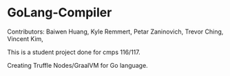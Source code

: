 # GoLang-Compiler
Contributors: Baiwen Huang, Kyle Remmert, Petar Zaninovich, Trevor Ching, Vincent Kim,

This is a student project done for cmps 116/117.

Creating Truffle Nodes/GraalVM for Go language.
